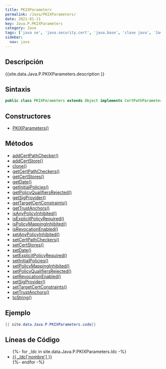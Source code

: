 ```yaml
---
title: PKIXParameters
permalink: /Java/PKIXParameters/
date: 2021-01-11
key: Java.P.PKIXParameters
category: Java
tags: ['java se', 'java.security.cert', 'java.base', 'clase java', 'Java 1.4']
sidebar: 
  nav: java
---
```


## Descripción
{{site.data.Java.P.PKIXParameters.description }}

## Sintaxis
~~~java
public class PKIXParameters extends Object implements CertPathParameters
~~~

## Constructores
* [PKIXParameters()](/Java/PKIXParameters/PKIXParameters/)

## Métodos
* [addCertPathChecker()](/Java/PKIXParameters/addCertPathChecker)
* [addCertStore()](/Java/PKIXParameters/addCertStore)
* [clone()](/Java/PKIXParameters/clone)
* [getCertPathCheckers()](/Java/PKIXParameters/getCertPathCheckers)
* [getCertStores()](/Java/PKIXParameters/getCertStores)
* [getDate()](/Java/PKIXParameters/getDate)
* [getInitialPolicies()](/Java/PKIXParameters/getInitialPolicies)
* [getPolicyQualifiersRejected()](/Java/PKIXParameters/getPolicyQualifiersRejected)
* [getSigProvider()](/Java/PKIXParameters/getSigProvider)
* [getTargetCertConstraints()](/Java/PKIXParameters/getTargetCertConstraints)
* [getTrustAnchors()](/Java/PKIXParameters/getTrustAnchors)
* [isAnyPolicyInhibited()](/Java/PKIXParameters/isAnyPolicyInhibited)
* [isExplicitPolicyRequired()](/Java/PKIXParameters/isExplicitPolicyRequired)
* [isPolicyMappingInhibited()](/Java/PKIXParameters/isPolicyMappingInhibited)
* [isRevocationEnabled()](/Java/PKIXParameters/isRevocationEnabled)
* [setAnyPolicyInhibited()](/Java/PKIXParameters/setAnyPolicyInhibited)
* [setCertPathCheckers()](/Java/PKIXParameters/setCertPathCheckers)
* [setCertStores()](/Java/PKIXParameters/setCertStores)
* [setDate()](/Java/PKIXParameters/setDate)
* [setExplicitPolicyRequired()](/Java/PKIXParameters/setExplicitPolicyRequired)
* [setInitialPolicies()](/Java/PKIXParameters/setInitialPolicies)
* [setPolicyMappingInhibited()](/Java/PKIXParameters/setPolicyMappingInhibited)
* [setPolicyQualifiersRejected()](/Java/PKIXParameters/setPolicyQualifiersRejected)
* [setRevocationEnabled()](/Java/PKIXParameters/setRevocationEnabled)
* [setSigProvider()](/Java/PKIXParameters/setSigProvider)
* [setTargetCertConstraints()](/Java/PKIXParameters/setTargetCertConstraints)
* [setTrustAnchors()](/Java/PKIXParameters/setTrustAnchors)
* [toString()](/Java/PKIXParameters/toString)

## Ejemplo
~~~java
{{ site.data.Java.P.PKIXParameters.code}}
~~~

## Líneas de Código
<ul>
{%- for _ldc in site.data.Java.P.PKIXParameters.ldc -%}
   <li>
       <a href="{{_ldc['url'] }}">{{ _ldc['nombre'] }}</a>
   </li>
{%- endfor -%}
</ul>
